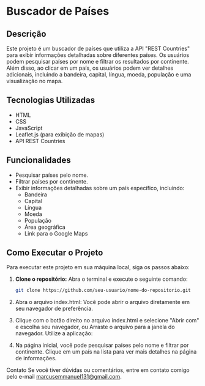 # Buscador de Países

## Descrição

Este projeto é um buscador de países que utiliza a API "REST Countries" para exibir informações detalhadas sobre diferentes países. Os usuários podem pesquisar países por nome e filtrar os resultados por continente. Além disso, ao clicar em um país, os usuários podem ver detalhes adicionais, incluindo a bandeira, capital, língua, moeda, população e uma visualização no mapa.

## Tecnologias Utilizadas

- HTML
- CSS
- JavaScript
- Leaflet.js (para exibição de mapas)
- API REST Countries

## Funcionalidades

- Pesquisar países pelo nome.
- Filtrar países por continente.
- Exibir informações detalhadas sobre um país específico, incluindo:
  - Bandeira
  - Capital
  - Língua
  - Moeda
  - População
  - Área geográfica
  - Link para o Google Maps


## Como Executar o Projeto

Para executar este projeto em sua máquina local, siga os passos abaixo:

1. **Clone o repositório:**
   Abra o terminal e execute o seguinte comando:
   ```bash
   git clone https://github.com/seu-usuario/nome-do-repositorio.git

2. Abra o arquivo index.html: Você pode abrir o arquivo diretamente em seu navegador de preferência.

3. Clique com o botão direito no arquivo index.html e selecione "Abrir com" e escolha seu navegador, ou
Arraste o arquivo para a janela do navegador.
Utilize a aplicação:

4. Na página inicial, você pode pesquisar países pelo nome e filtrar por continente.
Clique em um país na lista para ver mais detalhes na página de informações.

Contato
Se você tiver dúvidas ou comentários, entre em contato comigo pelo e-mail marcusemmanuel131@gmail.com.
